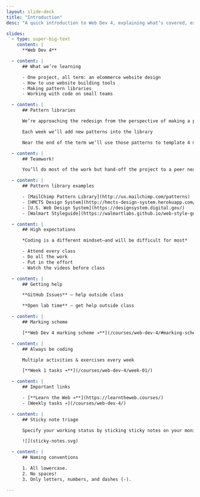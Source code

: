 ```yaml
---
layout: slide-deck
title: "Introduction"
desc: "A quick introduction to Web Dev 4, explaining what’s covered, expectations & marking scheme."

slides:
  - type: super-big-text
    content: |
      **Web Dev 4**

  - content: |
      ## What we’re learning

      - One project, all term: an eCommerce website design
      - How to use website building tools
      - Making pattern libraries
      - Working with code on small teams

  - content: |
      ## Pattern libraries

      We’re approaching the redesign from the perspective of making a pattern library

      Each week we’ll add new patterns into the library

      Near the end of the term we’ll use those patterns to template 4 major pages

  - content: |
      ## Teamwork!

      You’ll do most of the work but hand-off the project to a peer near the end of the term who’ll add some more

  - content: |
      ## Pattern library examples

      - [MailChimp Pattern Library](http://ux.mailchimp.com/patterns)
      - [HMCTS Design System](http://hmcts-design-system.herokuapp.com/)
      - [U.S. Web Design System](https://designsystem.digital.gov/)
      - [Walmart Styleguide](https://walmartlabs.github.io/web-style-guide/)

  - content: |
      ## High expectations

      *Coding is a different mindset—and will be difficult for most*

      - Attend every class
      - Do all the work
      - Put in the effort
      - Watch the videos before class

  - content: |
      ## Getting help

      **GitHub Issues** — help outside class

      **Open lab time** — get help outside class

  - content: |
      ## Marking scheme

      [**Web Dev 4 marking scheme ➔**](/courses/web-dev-4/#marking-scheme)

  - content: |
      ## Always be coding

      Multiple activities & exercises every week

      [**Week 1 tasks ➔**](/courses/web-dev-4/week-01/)

  - content: |
      ## Important links

      - [**Learn the Web ➔**](https://learntheweb.courses/)
      - [Weekly tasks ➔](/courses/web-dev-4/)

  - content: |
      ## Sticky note triage

      Specify your working status by sticking sticky notes on your monitor

      ![](sticky-notes.svg)

  - content: |
      ## Naming conventions

      1. All lowercase.
      2. No spaces!
      3. Only letters, numbers, and dashes (-).

---
```


